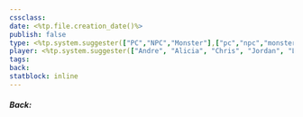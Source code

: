 ```yaml
---
cssclass: 
date: <%tp.file.creation_date()%>
publish: false
type: <%tp.system.suggester(["PC","NPC","Monster"],["pc","npc","monster"])%>
player: <%tp.system.suggester(["Andre", "Alicia", "Chris", "Jordan", "Lob", "Mark", "Tom", "GM"],["andre", "alicia", "chris", "jordan", "lob", "mark", "tom", "gm"])%>
tags: 
back: 
statblock: inline
---
```

##### Back: 

